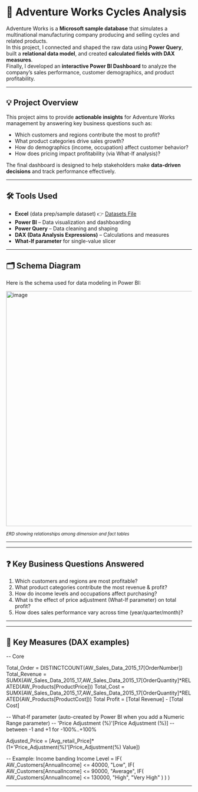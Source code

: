 # 🚴 Adventure Works Cycles Analysis

Adventure Works is a **Microsoft sample database** that simulates a multinational manufacturing company producing and selling cycles and related products.  
In this project, I connected and shaped the raw data using **Power Query**, built a **relational data model**, and created **calculated fields with DAX measures**.  
Finally, I developed an **interactive Power BI Dashboard** to analyze the company’s sales performance, customer demographics, and product profitability.  

---

## 💡 Project Overview
This project aims to provide **actionable insights** for Adventure Works management by answering key business questions such as:
- Which customers and regions contribute the most to profit?  
- What product categories drive sales growth?  
- How do demographics (income, occupation) affect customer behavior?  
- How does pricing impact profitability (via What-If analysis)?  

The final dashboard is designed to help stakeholders make **data-driven decisions** and track performance effectively.  

---

## 🛠 Tools Used  
- **Excel** (data prep/sample dataset)
👉 [Datasets File](./Datasets/)
- **Power BI** – Data visualization and dashboarding  
- **Power Query** – Data cleaning and shaping  
- **DAX (Data Analysis Expressions)** – Calculations and measures
- **What‑If parameter** for single-value slicer

---

## 🗂️ Schema Diagram

Here is the schema used for data modeling in Power BI:

<img width="1646" height="637" alt="image" src="https://github.com/user-attachments/assets/098fd486-6feb-4368-865f-40ad0a5108fd" />

<sup>*ERD showing relationships among dimension and fact tables*</sup>

---
---

## ❓ Key Business Questions Answered
1. Which customers and regions are most profitable?  
2. What product categories contribute the most revenue & profit?  
3. How do income levels and occupations affect purchasing?  
4. What is the effect of price adjustment (What-If parameter) on total profit?  
5. How does sales performance vary across time (year/quarter/month)?  

---

---

## 🧮 Key Measures (DAX examples)

-- Core

Total_Order = DISTINCTCOUNT(AW_Sales_Data_2015_17[OrderNumber])
Total_Revenue = SUMX(AW_Sales_Data_2015_17,AW_Sales_Data_2015_17[OrderQuantity]*RELATED(AW_Products[ProductPrice]))
Total_Cost = SUMX(AW_Sales_Data_2015_17,AW_Sales_Data_2015_17[OrderQuantity]*RELATED(AW_Products[ProductCost]))
Total Profit  = [Total Revenue] - [Total Cost]

-- What‑If parameter (auto-created by Power BI when you add a Numeric Range parameter)
-- 'Price Adjustment (%)'[Price Adjustment (%)]  -- between -1 and +1 for -100%..+100%

Adjusted_Price = [Avg_retail_Price]*(1+'Price_Adjustment(%)'[Price_Adjustment(%) Value])

-- Example: Income banding
Income Level = 
IF(
    AW_Customers[AnnualIncome] <= 40000, "Low",
    IF(
        AW_Customers[AnnualIncome] <= 90000, "Average",
        IF(
            AW_Customers[AnnualIncome] <= 130000, "High",
            "Very High"
        )
    )
)


---
